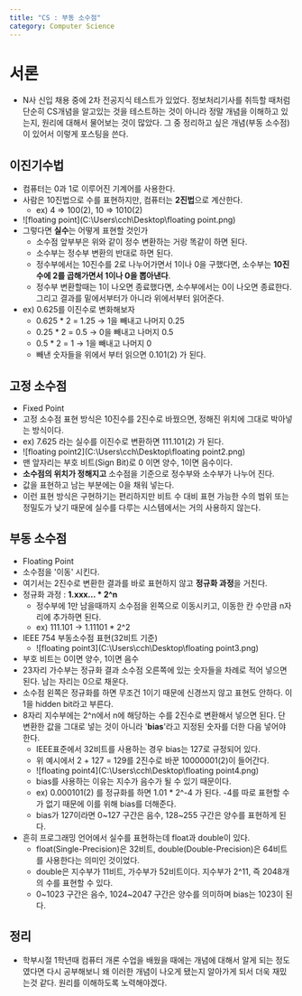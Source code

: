 ```yaml
---
title: "CS : 부동 소수점"
category: Computer Science
---
```




# 서론

- N사 신입 채용 중에 2차 전공지식 테스트가 있었다. 정보처리기사를 취득할 때처럼 단순히 CS개념을 알고있는 것을 테스트하는 것이 아니라 정말 개념을 이해하고 있는지, 원리에 대해서 물어보는 것이 많았다. 그 중 정리하고 싶은 개념(부동 소수점)이 있어서 이렇게 포스팅을 쓴다.



## 이진기수법

- 컴퓨터는 0과 1로 이루어진 기계어를 사용한다.
- 사람은 10진법으로 수를 표현하지만, 컴퓨터는 **2진법**으로 계산한다.
  - ex) 4 => 100(2),   10 => 1010(2) 
- ![floating point](C:\Users\cch\Desktop\floating point.png)
- 그렇다면 **실수**는 어떻게 표현할 것인가
  - 소수점 앞부부은 위와 같이 정수 변환하는 거랑 똑같이 하면 된다.
  - 소수부는 정수부 변환의 반대로 하면 된다.
  - 정수부에서는 10진수를 2로 나누어가면서 1이나 0을 구했다면, 소수부는 **10진수에 2를 곱해가면서 1이나 0을 뽑아낸다**.
  - 정수부 변환할때는 1이 나오면 종료했다면, 소수부에서는 0이 나오면 종료한다. 그리고 결과를 밑에서부터가 아니라 위에서부터 읽어준다.
- ex) 0.625를 이진수로 변화해보자
  - 0.625 * 2 = 1.25 → 1을 빼내고 나머지 0.25
  - 0.25 * 2 = 0.5 → 0을 빼내고 나머지 0.5
  - 0.5 * 2 = 1 → 1을 빼내고 나머지 0
  - 빼낸 숫자들을 위에서 부터 읽으면 0.101(2) 가 된다.





## 고정 소수점

- Fixed Point
- 고정 소수점 표현 방식은 10진수를 2진수로 바꿨으면, 정해진 위치에 그대로 박아넣는 방식이다.
- ex) 7.625 라는 실수를 이진수로 변환하면 111.101(2) 가 된다.
- ![floating point2](C:\Users\cch\Desktop\floating point2.png)
- 맨 앞자리는 부호 비트(Sign Bit)로 0 이면 양수, 1이면 음수이다.
- **소수점의 위치가 정해지고** 소수점을 기준으로 정수부와 소수부가 나누어 진다.
- 값을 표현하고 남는 부분에는 0을 채워 넣는다.
- 이런 표현 방식은 구현하기는 편리하지만 비트 수 대비 표현 가능한 수의 범위 또는 정밀도가 낮기 때문에 실수를 다루는 시스템에서는 거의 사용하지 않는다.



## 부동 소수점

- Floating Point
- 소수점을 '이동' 시킨다.
- 여기서는 2진수로 변환한 결과를 바로 표현하지 않고 **정규화 과정**을 거친다.
- 정규화 과정 : **1.xxx... * 2^n**
  - 정수부에 1만 남을때까지 소수점을 왼쪽으로 이동시키고, 이동한 칸 수만큼 n자리에 추가하면 된다.
  - ex) 111.101 → 1.11101 * 2^2
- IEEE 754 부동소수점 표현(32비트 기준)
  - ![floating point3](C:\Users\cch\Desktop\floating point3.png)
- 부호 비트는 0이면 양수, 1이면 음수
- 23자리 가수부는 정규화 결과 소수점 오른쪽에 있는 숫자들을 차례로 적어 넣으면 된다. 남는 자리는 0으로 채운다.
- 소수점 왼쪽은 정규화를 하면 무조건 1이기 때문에 신경쓰지 않고 표현도 안하다. 이 1을 hidden bit라고 부른다.
- 8자리 지수부에는 2^n에서 n에 해당하는 수를 2진수로 변환해서 넣으면 된다. 단 변환한 값을 그대로 넣는 것이 아니라 '**bias**'라고 지정된 숫자를 더한 다음 넣어야 한다.
  - IEEE표준에서 32비트를 사용하는 경우 bias는 127로 규정되어 있다.
  - 위 예시에서 2 + 127 = 129를 2진수로 바꾼 10000001(2)이 들어간다.
  - ![floating point4](C:\Users\cch\Desktop\floating point4.png)
  - bias를 사용하는 이유는 지수가 음수가 될 수 있기 때문이다.
  - ex) 0.000101(2) 를 정규화를 하면 1.01 * 2^-4 가 된다. -4를 따로 표현할 수가 없기 때문에 이를 위해 bias를 더해준다.
  - bias가 127이라면 0~127 구간은 음수, 128~255 구간은 양수를 표현하게 된다.
- 흔히 프로그래밍 언어에서 실수를 표현하는데 float과 double이 있다.
  - float(Single-Precision)은 32비트, double(Double-Precision)은 64비트를 사용한다는 의미인 것이었다.
  - double은 지수부가 11비트, 가수부가 52비트이다. 지수부가 2^11, 즉 2048개의 수를 표현할 수 있다.
  - 0~1023 구간은 음수, 1024~2047 구간은 양수를 의미하며 bias는 1023이 된다.





## 정리

- 학부시절 1학년때 컴퓨터 개론 수업을 배웠을 때에는 개념에 대해서 알게 되는 정도였다면 다시 공부해보니 왜 이러한 개념이 나오게 됐는지 알아가게 되서 더욱 재밌는것 같다. 원리를 이해하도록 노력해야겠다.